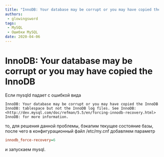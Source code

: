 ```yaml
---
title: "InnoDB: Your database may be corrupt or you may have copied the InnoDB"
authors: 
 - glowingsword
tags:
 - MySQL
 - Ошибки MySQL
date: 2020-04-06
---
```

# InnoDB: Your database may be corrupt or you may have copied the InnoDB

Если mysqld падает с ошибкой вида

```
InnoDB: Your database may be corrupt or you may have copied the InnoDB
InnoDB: tablespace but not the InnoDB log files. See InnoDB:
<http://dev.mysql.com/doc/refman/5.5/en/forcing-innodb-recovery.html>
InnoDB: for more information.
```
то, для решения данной проблемы, бэкапим текущее состояние базы, после
чего в конфигурационный файл /etc/my.cnf добавляем параметр
``` ini
innodb_force-recovery=6
```
и запускаем mysql.